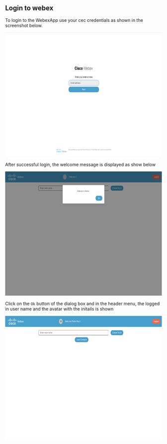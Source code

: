 ## Login to webex

To login to the WebexApp use your cec credentials as shown in the screenshot below.

<p align="center">
    <img src="login.png" height="400px" alt="Login" />
</p>

After successful login, the welcome message is displayed as show below

<p align="center">
    <img src="welcome.png" height="400px" alt="Welcome" />
</p>

Click on the `Ok` button of the dialog box and in the header menu, the logged in user name and the avatar with the initails is shown

<p align="center">
    <img src="home.png" height="400px" alt="Home" />
</p>
